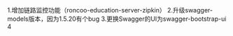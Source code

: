 1.增加链路监控功能（roncoo-education-server-zipkin）
2.升级swagger-models版本，因为1.5.20有个bug
3.更换Swagger的UI为swagger-bootstrap-ui
4
